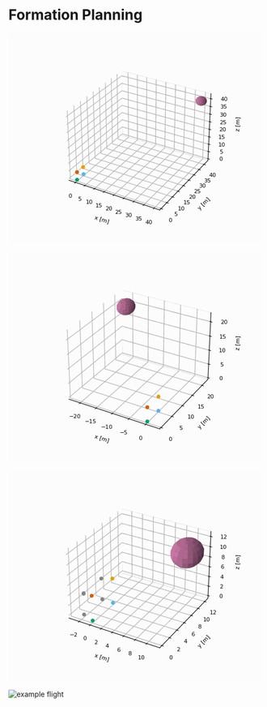 Formation Planning
========================

![example flight](example_b_1/Figure%204.gif)

![example flight](example_b_2/Figure%206.gif)

![example flight](example_d_1/Figure%209.gif)

![example flight](example_d_2/Figure%2010.gif)
